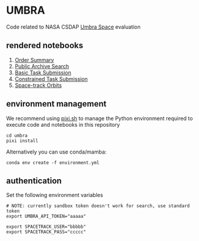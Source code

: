 # UMBRA

Code related to NASA CSDAP [Umbra Space](https://umbra.space) evaluation

## rendered notebooks

1. [Order Summary](https://nbviewer.org/github/huskysar/umbra/blob/main/notebooks/order_summary.ipynb)
1. [Public Archive Search](https://nbviewer.org/github/huskysar/umbra/blob/main/notebooks/public-archive-search.ipynb)
1. [Basic Task Submission](https://nbviewer.org/github/huskysar/umbra/blob/main/notebooks/basic-task.ipynb)
1. [Constrained Task Submission](https://nbviewer.org/github/huskysar/umbra/blob/main/notebooks/constrained-task.ipynb)
1. [Space-track Orbits](https://nbviewer.org/github/huskysar/umbra/blob/main/notebooks/spacetrack.ipynb)

## environment management

We recommend using [pixi.sh](https://pixi.sh/latest/) to manage the Python environment required to execute code and notebooks in this repository

```
cd umbra
pixi install
```

Alternatively you can use conda/mamba:
```
conda env create -f environment.yml
```

## authentication

Set the following environment variables
```
# NOTE: currently sandbox token doesn't work for search, use standard token
export UMBRA_API_TOKEN="aaaaa"

export SPACETRACK_USER="bbbbb"
export SPACETRACK_PASS="ccccc"
```
